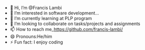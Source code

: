 - 👋 Hi, I’m @Francis Lambi
- 👀 I’m interested in software development...
- 🌱 I’m currently learning at PLP program
- 💞️ I’m looking to collaborate on tasks/projects and assignments
- 📫 How to reach me_https://github.com/francis-lambi/
- 😄 Pronouns:He/him
- ⚡ Fun fact: I enjoy coding

<!---
francis-lambi is a ✨ special ✨ repository because its `README.md` (this file) appears on your GitHub profile.
You can click the Preview link to take a look at your changes.
--->
